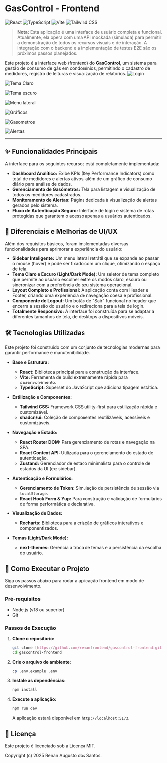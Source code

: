# GasControl - Frontend

![React](https://img.shields.io/badge/React-20232A?style=for-the-badge&logo=react&logoColor=61DAFB)
![TypeScript](https://img.shields.io/badge/TypeScript-007ACC?style=for-the-badge&logo=typescript&logoColor=white)
![Vite](https://img.shields.io/badge/Vite-646CFF?style=for-the-badge&logo=vite&logoColor=white)
![Tailwind CSS](https://img.shields.io/badge/Tailwind_CSS-38B2AC?style=for-the-badge&logo=tailwind-css&logoColor=white)

> **Nota:** Esta aplicação é uma interface de usuário completa e funcional. Atualmente, ela opera com uma API mockada (simulada) para permitir a demonstração de todos os recursos visuais e de interação. A integração com o backend e a implementação de testes E2E são os próximos passos planejados.

Este projeto é a interface web (frontend) do **GasControl**, um sistema para gestão de consumo de gás em condomínios, permitindo o cadastro de medidores, registro de leituras e visualização de relatórios.
![Login](./login.png)

![Tema Claro](./dashboard-3-sidebar.png)

![Tema escuro](./dashboard-1-dark.png)

![Menu lateral](./dashboard-3-sidebar.png)

![Gráficos](./dashboard-chart.png)

![Gasometros](./gasometros.png)

![Alertas](./alertas.png)


---

## ✨ Funcionalidades Principais
A interface para os seguintes recursos está completamente implementada:

-   **Dashboard Analítico:** Exibe KPIs (Key Performance Indicators) como total de medidores e alertas ativos, além de um gráfico de consumo diário para análise de dados.
-   **Gerenciamento de Gasômetros:** Tela para listagem e visualização de todos os medidores cadastrados.
-   **Monitoramento de Alertas:** Página dedicada à visualização de alertas gerados pelo sistema.
-   **Fluxo de Autenticação Seguro:** Interface de login e sistema de rotas protegidas que garantem o acesso apenas a usuários autenticados.

## 💎 Diferenciais e Melhorias de UI/UX
Além dos requisitos básicos, foram implementadas diversas funcionalidades para aprimorar a experiência do usuário:

-   **Sidebar Inteligente:** Um menu lateral retrátil que se expande ao passar o mouse (hover) e pode ser fixado com um clique, otimizando o espaço de tela.
-   **Tema Claro e Escuro (Light/Dark Mode):** Um seletor de tema completo que permite ao usuário escolher entre os modos claro, escuro ou sincronizar com a preferência do seu sistema operacional.
-   **Layout Completo e Profissional:** A aplicação conta com Header e Footer, criando uma experiência de navegação coesa e profissional.
-   **Componente de Logout:** Um botão de "Sair" funcional no header que encerra a sessão do usuário e o redireciona para a tela de login.
-   **Totalmente Responsivo:** A interface foi construída para se adaptar a diferentes tamanhos de tela, de desktops a dispositivos móveis.

## 🛠️ Tecnologias Utilizadas
Este projeto foi construído com um conjunto de tecnologias modernas para garantir performance e manutenibilidade.

-   **Base e Estrutura:**
    -   **React:** Biblioteca principal para a construção da interface.
    -   **Vite:** Ferramenta de build extremamente rápida para desenvolvimento.
    -   **TypeScript:** Superset do JavaScript que adiciona tipagem estática.

-   **Estilização e Componentes:**
    -   **Tailwind CSS:** Framework CSS utility-first para estilização rápida e customizável.
    -   **shadcn/ui:** Coleção de componentes reutilizáveis, acessíveis e customizáveis.

-   **Navegação e Estado:**
    -   **React Router DOM:** Para gerenciamento de rotas e navegação na SPA.
    -   **React Context API:** Utilizada para o gerenciamento do estado de autenticação.
    -   **Zustand:** Gerenciador de estado minimalista para o controle de estados da UI (ex: sidebar).

-   **Autenticação e Formulários:**
    -   **Gerenciamento de Token:** Simulação de persistência de sessão via `localStorage`.
    -   **React Hook Form & Yup:** Para construção e validação de formulários de forma performática e declarativa.

-   **Visualização de Dados:**
    -   **Recharts:** Biblioteca para a criação de gráficos interativos e componentizados.

-   **Temas (Light/Dark Mode):**
    -   **next-themes:** Gerencia a troca de temas e a persistência da escolha do usuário.

## 🚀 Como Executar o Projeto

Siga os passos abaixo para rodar a aplicação frontend em modo de desenvolvimento.

### Pré-requisitos
-   Node.js (v18 ou superior)
-   Git

### Passos de Execução

1.  **Clone o repositório:**
    ```bash
    git clone [https://github.com/renanfrontend/gascontrol-frontend.git](https://github.com/renanfrontend/gascontrol-frontend.git)
    cd gascontrol-frontend
    ```

2.  **Crie o arquivo de ambiente:**
    ```bash
    cp .env.example .env
    ```

3.  **Instale as dependências:**
    ```bash
    npm install
    ```

4.  **Execute a aplicação:**
    ```bash
    npm run dev
    ```
    A aplicação estará disponível em `http://localhost:5173`.

## 📝 Licença
Este projeto é licenciado sob a Licença MIT.

Copyright (c) 2025 Renan Augusto dos Santos.